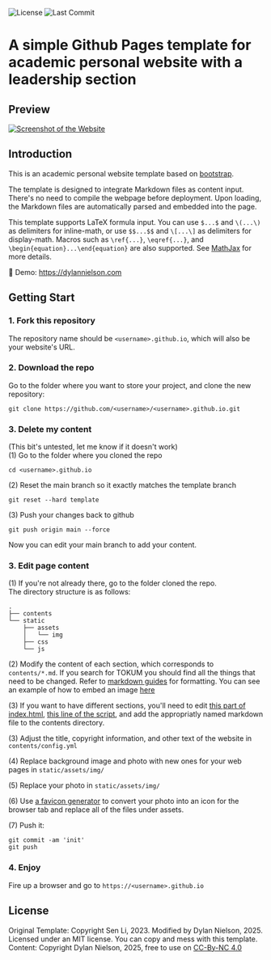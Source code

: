 

![License](https://img.shields.io/github/license/shotgunosine/shotgunosine.github.io)
![Last Commit](https://img.shields.io/github/last-commit/shotgunosine/shotgunosine.github.io)

# A simple Github Pages template for academic personal website with a leadership section

## Preview
[![Screenshot of the Website](https://raw.githubusercontent.com/shotgunosine/shotgunosine.github.io/main/screenshot_full.png)](https://dylannielson.com/)


## Introduction

This is an academic personal website template based on [bootstrap](https://github.com/StartBootstrap/startbootstrap-new-age).

The template is designed to integrate Markdown files as content input.  There's no need to compile the webpage before deployment.  Upon loading, the Markdown files are automatically parsed and embedded into the page.

This template supports LaTeX formula input. You can use `$...$` and `\(...\)` as delimiters for inline-math, or use `$$...$$` and `\[...\]` as delimiters for display-math. Macros such as `\ref{...}`, `\eqref{...}`, and `\begin{equation}...\end{equation}` are also supported. See [MathJax](https://docs.mathjax.org/en/latest/index.html) for more details.

:milky_way: Demo: https://dylannielson.com


## Getting Start
### 1. Fork this repository
The repository name should be `<username>.github.io`, which will also be your website's URL.

### 2. Download the repo
Go to the folder where you want to store your project, and clone the new repository:
```
git clone https://github.com/<username>/<username>.github.io.git
```

### 3. Delete my content
(This bit's untested, let me know if it doesn't work)  
(1) Go to the folder where you cloned the repo
```
cd <username>.github.io
```
(2) Reset the main branch so it exactly matches the template branch
```
git reset --hard template
```

(3) Push your changes back to github
```
git push origin main --force
```
Now you can edit your main branch to add your content.

### 3. Edit page content

(1) If you're not already there, go to the folder cloned the repo.  
The directory structure is as follows:  

```.
.
├── contents
└── static
    ├── assets
    │   └── img
    ├── css
    └── js
```

(2) Modify the content of each section, which corresponds to `contents/*.md`. If you search for TOKUM you should find all the things that need to be changed. Refer to [markdown guides](https://www.markdownguide.org/) for formatting. You can see an example of how to embed an image [here](https://github.com/Shotgunosine/shotgunosine.github.io/blob/bdf2170d70a49d5066e6566863c457ea1acb7216/contents/leadership.md?plain=1#L1)

(3) If you want to have different sections, you'll need to edit [this part of index.html](https://github.com/Shotgunosine/shotgunosine.github.io/blob/fb0b8c020c223f686c2312ab1bcfecd7b3d73c8a/index.html#L97-L113), [this line of the script](https://github.com/Shotgunosine/shotgunosine.github.io/blob/fb0b8c020c223f686c2312ab1bcfecd7b3d73c8a/static/js/scripts.js#L5), and add the appropriatly named markdown file to the contents directory.

(3) Adjust the title, copyright information, and other text of the website in `contents/config.yml`

(4) Replace background image and photo with new ones for your web pages in `static/assets/img/`

(5) Replace your photo in `static/assets/img/`

(6) Use [a favicon generator](https://favicon.io/favicon-converter/) to convert your photo into an icon for the browser tab and replace all of the files under assets.

(7) Push it: 
```
git commit -am 'init'
git push
```

### 4. Enjoy

Fire up a browser and go to `https://<username>.github.io`



## License

Original Template: Copyright Sen Li, 2023. Modified by Dylan Nielson, 2025. Licensed under an MIT license. You can copy and mess with this template.  
Content: Copyright Dylan Nielson, 2025, free to use on [CC-By-NC 4.0](https://github.com/idleberg/Creative-Commons-Markdown/blob/main/4.0/by-nc-nd.markdown)

